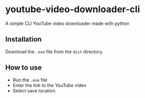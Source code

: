 # youtube-video-downloader-cli

A simple CLI YouTube video downloader made with python

## Installation

Download the <code>.exe</code> file from the <code>dist</code> directory.

## How to use

- Run the <code>.exe</code> file
- Enter the link to the YouTube video
- Select save location
